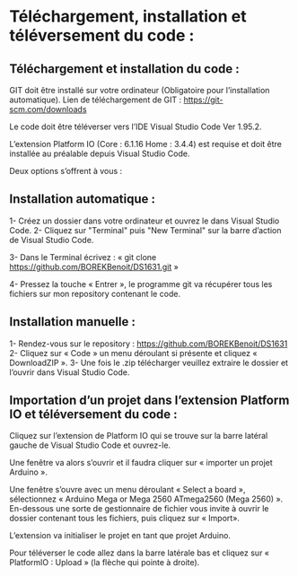 # Téléchargement, installation et téléversement du code :

## Téléchargement et installation du code :

GIT doit être installé sur votre ordinateur (Obligatoire pour l’installation automatique).
Lien de téléchargement de GIT : https://git-scm.com/downloads

Le code doit être téléverser vers l’IDE Visual Studio Code Ver 1.95.2.

L’extension Platform IO (Core : 6.1.16 Home : 3.4.4) est requise et doit être installée au préalable depuis Visual Studio Code.

Deux options s’offrent à vous : 

## Installation automatique :

1-	Créez un dossier dans votre ordinateur et ouvrez le dans Visual Studio Code.
2-	Cliquez sur "Terminal" puis "New Terminal" sur la barre d’action de Visual Studio Code.

3-	Dans le Terminal écrivez : 
« git clone https://github.com/BOREKBenoit/DS1631.git »

4-	Pressez la touche « Entrer », le programme git va récupérer tous les fichiers sur mon repository contenant le code.

## Installation manuelle :
1-	Rendez-vous sur le repository : https://github.com/BOREKBenoit/DS1631
2-	Cliquez sur « Code » un menu déroulant si présente et cliquez « DownloadZIP ».
3-	Une fois le .zip télécharger veuillez extraire le dossier et l’ouvrir dans Visual Studio Code. 

## Importation d’un projet dans l’extension Platform IO et téléversement du code :

Cliquez sur l’extension de Platform IO qui se trouve sur la barre latéral gauche de Visual Studio Code et ouvrez-le. 
	
Une fenêtre va alors s’ouvrir et il faudra cliquer sur « importer un projet Arduino ».

Une fenêtre s’ouvre avec un menu déroulant « Select a board », sélectionnez « Arduino Mega or Mega 2560 ATmega2560 (Mega 2560) ».
En-dessous une sorte de gestionnaire de fichier vous invite à ouvrir le dossier contenant tous les fichiers, puis cliquez sur « Import».

L’extension va initialiser le projet en tant que projet Arduino.

Pour téléverser le code allez dans la barre latérale bas et cliquez sur « PlatformIO : Upload » (la flèche qui pointe à droite).

 
